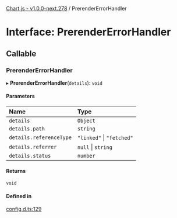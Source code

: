 [Chart.js - v1.0.0-next.278](../README.md) / PrerenderErrorHandler

# Interface: PrerenderErrorHandler

## Callable

### PrerenderErrorHandler

▸ **PrerenderErrorHandler**(`details`): `void`

#### Parameters

| Name | Type |
| :------ | :------ |
| `details` | `Object` |
| `details.path` | `string` |
| `details.referenceType` | ``"linked"`` \| ``"fetched"`` |
| `details.referrer` | ``null`` \| `string` |
| `details.status` | `number` |

#### Returns

`void`

#### Defined in

[config.d.ts:129](https://github.com/sveltejs/kit/blob/f766a54d/packages/kit/types/config.d.ts#L129)

